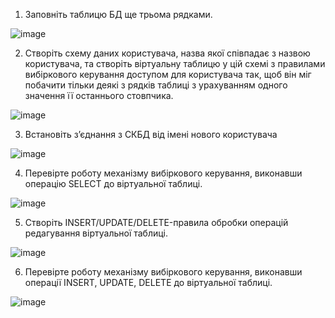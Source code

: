 1. Заповніть таблицю БД ще трьома рядками.

![image](https://github.com/user-attachments/assets/6af60ced-c04c-4a8e-b363-13317560a678)


2. Створіть схему даних користувача, назва якої співпадає з назвою користувача, та
створіть віртуальну таблицю у цій схемі з правилами вибіркового керування доступом для
користувача так, щоб він міг побачити тільки деякі з рядків таблиці з урахуванням одного
значення її останнього стовпчика.

![image](https://github.com/user-attachments/assets/a54f1c6b-a6a5-402c-bbbd-e3354256fcf8)


3. Встановіть з’єднання з СКБД від імені нового користувача

![image](https://github.com/user-attachments/assets/bc9740ce-d194-462e-b62a-ea59eb0296a0)


4. Перевірте роботу механізму вибіркового керування, виконавши операцію SELECT
до віртуальної таблиці.

![image](https://github.com/user-attachments/assets/5a189b5b-25c0-4b70-bf4a-dcafd2af38df)


5. Створіть INSERT/UPDATE/DELETE-правила обробки операцій редагування
віртуальної таблиці.

![image](https://github.com/user-attachments/assets/028467d8-3517-4a25-b6b6-a2a328f2fc28)


6. Перевірте роботу механізму вибіркового керування, виконавши операції INSERT,
UPDATE, DELETE до віртуальної таблиці.

![image](https://github.com/user-attachments/assets/5974828c-cd79-45c1-a1a7-16de961fb01b)
